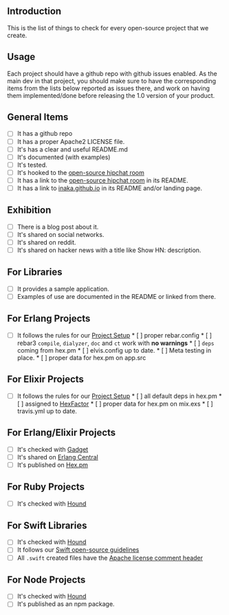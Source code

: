 ## Introduction
This is the list of things to check for every open-source project that we create.

## Usage
Each project should have a github repo with github issues enabled. As the main dev in that project, you should make sure to have the corresponding items from the lists below reported as issues there, and work on having them implemented/done before releasing the 1.0 version of your product.

## General Items
- [ ] It has a github repo
- [ ] It has a proper Apache2 LICENSE file.
- [ ] It's has a clear and useful README.md
- [ ] It's documented (with examples)
- [ ] It's tested.
- [ ] It's hooked to the [open-source hipchat room](http://inaka.net/hipchat)
- [ ] It has a link to the [open-source hipchat room](http://inaka.net/hipchat) in its README.
- [ ] It has a link to [inaka.github.io](http://inaka.github.io) in its README and/or landing page.

## Exhibition
- [ ] There is a blog post about it.
- [ ] It's shared on social networks.
- [ ] It's shared on reddit.
- [ ] It's shared on hacker news with a title like Show HN: description.

## For Libraries
- [ ] It provides a sample application.
- [ ] Examples of use are documented in the README or linked from there.

## For Erlang Projects
- [ ] It follows the rules for our [Project Setup](ERLANG.md#project-setup)
      * [ ] proper rebar.config
      * [ ] rebar3 `compile`, `dialyzer`, `doc` and `ct` work with **no warnings**
      * [ ] `deps` coming from hex.pm
      * [ ] elvis.config up to date.
      * [ ] Meta testing in place.
      * [ ] proper data for hex.pm on app.src

## For Elixir Projects
- [ ] It follows the rules for our [Project Setup](ELIXIR.md#project-setup)
      * [ ] all default deps in hex.pm
      * [ ] assigned to [HexFactor](https://beta.hexfaktor.org/)
      * [ ] proper data for hex.pm on mix.exs
      * [ ] travis.yml up to date.

## For Erlang/Elixir Projects
- [ ] It's checked with [Gadget](http://gadget.inakalabs.com)
- [ ] It's shared on [Erlang Central](http://erlangcentral.org/add-news/)
- [ ] It's published on [Hex.pm](https://hex.pm)

## For Ruby Projects
- [ ] It's checked with [Hound](https://houndci.com)

## For Swift Libraries
- [ ] It's checked with [Hound](https://houndci.com)
- [ ] It follows our [Swift open-source guidelines](SWIFT-OPEN-SOURCE.md)
- [ ] All `.swift` created files have the [Apache license comment header](open-source-header.swift)

## For Node Projects
- [ ] It's checked with [Hound](https://houndci.com)
- [ ] It's published as an npm package.

